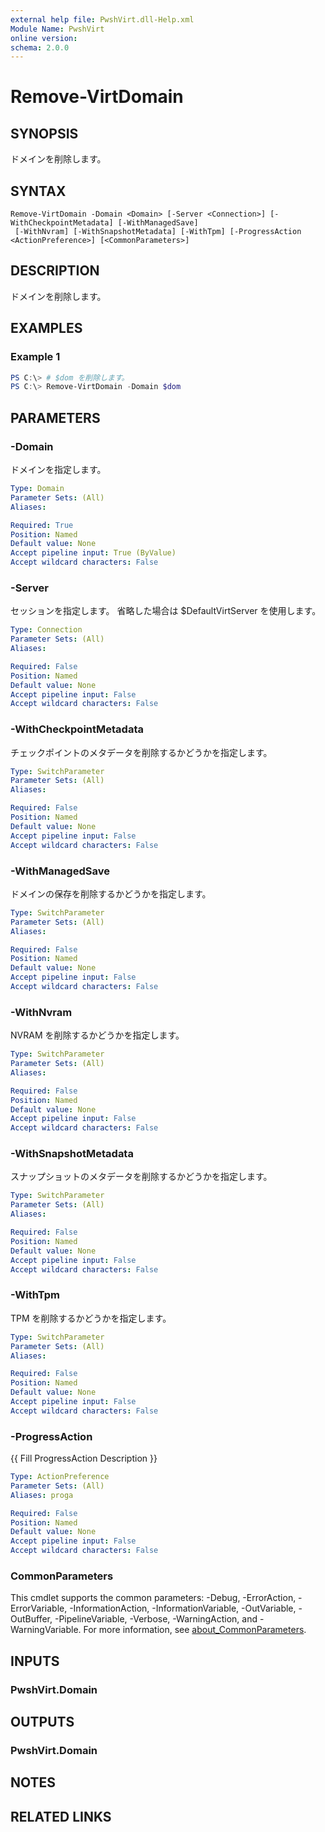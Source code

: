 ```yaml
---
external help file: PwshVirt.dll-Help.xml
Module Name: PwshVirt
online version:
schema: 2.0.0
---
```


# Remove-VirtDomain

## SYNOPSIS
ドメインを削除します。

## SYNTAX

```
Remove-VirtDomain -Domain <Domain> [-Server <Connection>] [-WithCheckpointMetadata] [-WithManagedSave]
 [-WithNvram] [-WithSnapshotMetadata] [-WithTpm] [-ProgressAction <ActionPreference>] [<CommonParameters>]
```

## DESCRIPTION
ドメインを削除します。

## EXAMPLES

### Example 1
```powershell
PS C:\> # $dom を削除します。
PS C:\> Remove-VirtDomain -Domain $dom
```

## PARAMETERS

### -Domain
ドメインを指定します。

```yaml
Type: Domain
Parameter Sets: (All)
Aliases:

Required: True
Position: Named
Default value: None
Accept pipeline input: True (ByValue)
Accept wildcard characters: False
```

### -Server
セッションを指定します。
省略した場合は $DefaultVirtServer を使用します。

```yaml
Type: Connection
Parameter Sets: (All)
Aliases:

Required: False
Position: Named
Default value: None
Accept pipeline input: False
Accept wildcard characters: False
```

### -WithCheckpointMetadata
チェックポイントのメタデータを削除するかどうかを指定します。

```yaml
Type: SwitchParameter
Parameter Sets: (All)
Aliases:

Required: False
Position: Named
Default value: None
Accept pipeline input: False
Accept wildcard characters: False
```

### -WithManagedSave
ドメインの保存を削除するかどうかを指定します。

```yaml
Type: SwitchParameter
Parameter Sets: (All)
Aliases:

Required: False
Position: Named
Default value: None
Accept pipeline input: False
Accept wildcard characters: False
```

### -WithNvram
NVRAM を削除するかどうかを指定します。

```yaml
Type: SwitchParameter
Parameter Sets: (All)
Aliases:

Required: False
Position: Named
Default value: None
Accept pipeline input: False
Accept wildcard characters: False
```

### -WithSnapshotMetadata
スナップショットのメタデータを削除するかどうかを指定します。

```yaml
Type: SwitchParameter
Parameter Sets: (All)
Aliases:

Required: False
Position: Named
Default value: None
Accept pipeline input: False
Accept wildcard characters: False
```

### -WithTpm
TPM を削除するかどうかを指定します。

```yaml
Type: SwitchParameter
Parameter Sets: (All)
Aliases:

Required: False
Position: Named
Default value: None
Accept pipeline input: False
Accept wildcard characters: False
```

### -ProgressAction
{{ Fill ProgressAction Description }}

```yaml
Type: ActionPreference
Parameter Sets: (All)
Aliases: proga

Required: False
Position: Named
Default value: None
Accept pipeline input: False
Accept wildcard characters: False
```

### CommonParameters
This cmdlet supports the common parameters: -Debug, -ErrorAction, -ErrorVariable, -InformationAction, -InformationVariable, -OutVariable, -OutBuffer, -PipelineVariable, -Verbose, -WarningAction, and -WarningVariable. For more information, see [about_CommonParameters](http://go.microsoft.com/fwlink/?LinkID=113216).

## INPUTS

### PwshVirt.Domain

## OUTPUTS

### PwshVirt.Domain

## NOTES

## RELATED LINKS
